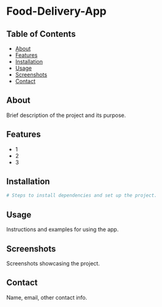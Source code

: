 # Food-Delivery-App

## Table of Contents
- [About](#about)
- [Features](#features)
- [Installation](#installation)
- [Usage](#usage)
- [Screenshots](#screenshots)
- [Contact](#contact)

## About
Brief description of the project and its purpose.

## Features
- 1
- 2
- 3

## Installation
```sh
# Steps to install dependencies and set up the project.
```

## Usage
Instructions and examples for using the app.

## Screenshots
Screenshots showcasing the project.

## Contact
Name, email, other contact info.

